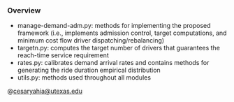 ### Overview
  * manage-demand-adm.py: methods for implementing the proposed framework (i.e., implements admission control, target computations, and minimum cost flow driver dispatching/rebalancing)
  * targetn.py: computes the target number of drivers that guarantees the reach-time service requirement
  * rates.py: calibrates demand arrival rates and contains methods for generating the ride duration empirical distribution
  * utils.py: methods used throughout all modules
 
  
  @cesaryahia@utexas.edu
